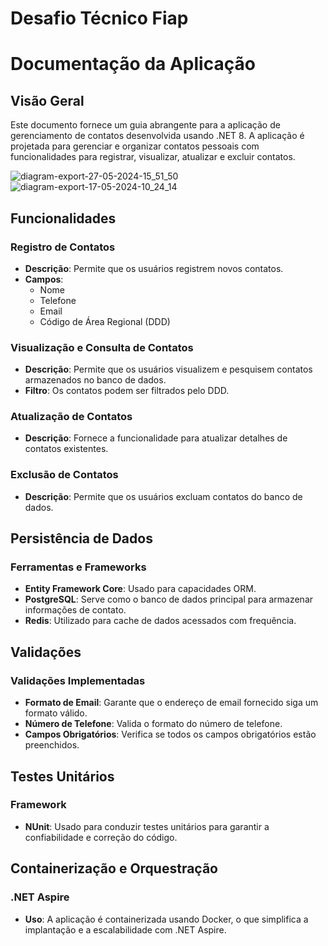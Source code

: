 # Desafio Técnico Fiap

# Documentação da Aplicação
## Visão Geral
Este documento fornece um guia abrangente para a aplicação de gerenciamento de contatos desenvolvida usando .NET 8. A aplicação é projetada para gerenciar e organizar contatos pessoais com funcionalidades para registrar, visualizar, atualizar e excluir contatos.

![diagram-export-27-05-2024-15_51_50](https://github.com/victorverdoodt/FiapTechChallenge.ContactBook/assets/3966396/c50c3304-a81d-470c-9edb-774bd8a875e5)
![diagram-export-17-05-2024-10_24_14](https://github.com/victorverdoodt/FiapTechChallenge.ContactBook/assets/3966396/63586e72-c93f-4637-86d3-9e0ebe73b0e2)

## Funcionalidades
### Registro de Contatos
- **Descrição**: Permite que os usuários registrem novos contatos.
- **Campos**:
    - Nome
    - Telefone
    - Email
    - Código de Área Regional (DDD)
### Visualização e Consulta de Contatos
- **Descrição**: Permite que os usuários visualizem e pesquisem contatos armazenados no banco de dados.
- **Filtro**: Os contatos podem ser filtrados pelo DDD.
### Atualização de Contatos
- **Descrição**: Fornece a funcionalidade para atualizar detalhes de contatos existentes.
### Exclusão de Contatos
- **Descrição**: Permite que os usuários excluam contatos do banco de dados.

## Persistência de Dados
### Ferramentas e Frameworks
- **Entity Framework Core**: Usado para capacidades ORM.
- **PostgreSQL**: Serve como o banco de dados principal para armazenar informações de contato.
- **Redis**: Utilizado para cache de dados acessados com frequência.

## Validações
### Validações Implementadas
- **Formato de Email**: Garante que o endereço de email fornecido siga um formato válido.
- **Número de Telefone**: Valida o formato do número de telefone.
- **Campos Obrigatórios**: Verifica se todos os campos obrigatórios estão preenchidos.

## Testes Unitários
### Framework
- **NUnit**: Usado para conduzir testes unitários para garantir a confiabilidade e correção do código.

## Containerização e Orquestração
### .NET Aspire
- **Uso**: A aplicação é containerizada usando Docker, o que simplifica a implantação e a escalabilidade com .NET Aspire.

